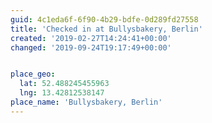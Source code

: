 ```yaml
---
guid: 4c1eda6f-6f90-4b29-bdfe-0d289fd27558
title: 'Checked in at Bullysbakery, Berlin'
created: '2019-02-27T14:24:41+00:00'
changed: '2019-09-24T19:17:49+00:00'


place_geo:
  lat: 52.488245455963
  lng: 13.42812538147
place_name: 'Bullysbakery, Berlin'
---
```


